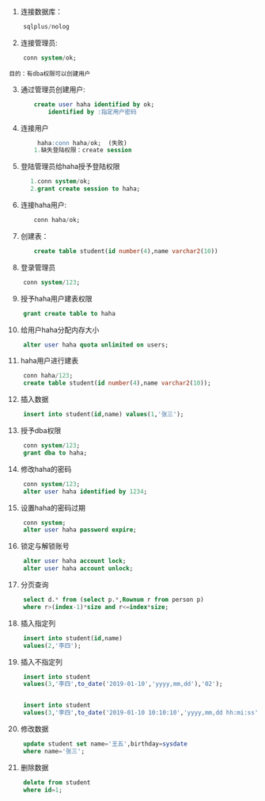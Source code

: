 1. 连接数据库：
```sql
    sqlplus/nolog
```

2. 连接管理员:
```sql 
    conn system/ok;
```
    目的：有dba权限可以创建用户

3. 通过管理员创建用户:
```sql
       create user haha identified by ok;
           identified by :指定用户密码
```

4. 连接用户
```Sql 
        haha:conn haha/ok;  (失败)
       1.缺失登陆权限：create session
```

5. 登陆管理员给haha授予登陆权限
```Sql      
      1.conn system/ok;
      2.grant create session to haha;
```
6. 连接haha用户:
```Sql 
       conn haha/ok;
```
7. 创建表：
```Sql
       create table student(id number(4),name varchar2(10)) 
```
8. 登录管理员

```Sql
    conn system/123;
```

9. 授予haha用户建表权限
```Sql
    grant create table to haha
```

10. 给用户haha分配内存大小
```Sql
    alter user haha quota unlimited on users;
```

11. haha用户进行建表
```Sql
    conn haha/123;
    create table student(id number(4),name varchar2(10));
```

12. 插入数据
```Sql
    insert into student(id,name) values(1,'张三');
```

13. 授予dba权限
```Sql
    conn system/123;
    grant dba to haha;
```

14. 修改haha的密码
```Sql
    conn system/123;
    alter user haha identified by 1234;
```

15. 设置haha的密码过期   
```Sql
    conn system;
    alter user haha password expire;
```

16. 锁定与解锁账号
```Sql
    alter user haha account lock;
    alter user haha account unlock;
```

17. 分页查询
```Sql
    select d.* from (select p.*,Rownum r from person p)
    where r>(index-1)*size and r<=index*size;
```

18. 插入指定列
```Sql
    insert into student(id,name) 
    values(2,'李四');
```

19. 插入不指定列
```Sql
    insert into student
    values(3,'李四',to_date('2019-01-10','yyyy,mm,dd'),'02');


    insert into student
    values(3,'李四',to_date('2019-01-10 10:10:10','yyyy,mm,dd hh:mi:ss'),'02');
```

20. 修改数据
```Sql
    update student set name='王五',birthday=sysdate
    where name='张三';
```

21. 删除数据
```Sql
    delete from student
    where id=1;
```